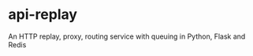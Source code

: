 api-replay
==========

An HTTP replay, proxy, routing service with queuing in Python, Flask and Redis
